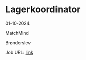 # Lagerkoordinator
01-10-2024

MatchMind

Brønderslev

Job URL: [link](https://matchmind.dk/ledige-jobs?hr=show-job/218637&linkref=234213&locale=da_DK)


